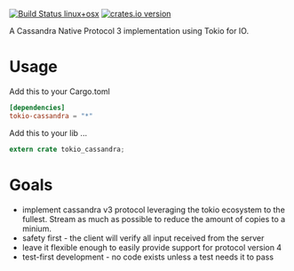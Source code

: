 [![Build Status linux+osx](https://travis-ci.org/nhellwig/tokio-cassandra.svg?branch=master)](https://travis-ci.org/nhellwig/tokio-cassandra)
[![crates.io version](https://img.shields.io/crates/v/tokio-cassandra.svg)](https://crates.io/crates/tokio-cassandra)

A Cassandra Native Protocol 3 implementation using Tokio for IO.

# Usage

Add this to your Cargo.toml
```toml
[dependencies]
tokio-cassandra = "*"
```

Add this to your lib ...
```Rust
extern crate tokio_cassandra;
```

# Goals
* implement cassandra v3 protocol leveraging the tokio ecosystem to the fullest. Stream as much as possible to reduce the amount of copies to a minium.
* safety first - the client will verify all input received from the server
* leave it flexible enough to easily provide support for protocol version 4
* test-first development - no code exists unless a test needs it to pass

